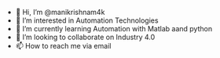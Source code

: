 - 👋 Hi, I’m @manikrishnam4k
- 👀 I’m interested in Automation Technologies 
- 🌱 I’m currently learning Automation with Matlab aand python
- 💞️ I’m looking to collaborate on Industry 4.0
- 📫 How to reach me via email

<!---
manikrishnam4k/manikrishnam4k is a ✨ special ✨ repository because its `README.md` (this file) appears on your GitHub profile.
You can click the Preview link to take a look at your changes.
--->
